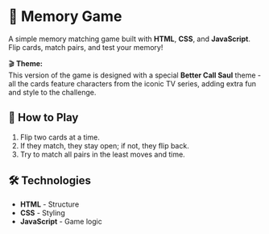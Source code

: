 # 🧠 Memory Game

A simple memory matching game built with **HTML**, **CSS**, and **JavaScript**. Flip cards, match pairs, and test your memory!

🎬 **Theme:**  
This version of the game is designed with a special **Better Call Saul** theme -  
all the cards feature characters from the iconic TV series, adding extra fun and style to the challenge.  

## 🚀 How to Play
1. Flip two cards at a time.
2. If they match, they stay open; if not, they flip back.
3. Try to match all pairs in the least moves and time.

## 🛠️ Technologies
- **HTML** - Structure
- **CSS** - Styling
- **JavaScript** - Game logic

